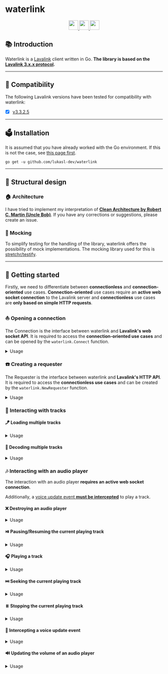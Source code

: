 # waterlink

<div align="center">
  <a href="https://golang.org/">
    <img
      src="https://img.shields.io/badge/Written%20in-Go-%23EF4041?style=for-the-badge"
      height="30"
    />
  </a>
  <a href="https://pkg.go.dev/github.com/lukasl-dev/waterlink">
    <img
      src="https://img.shields.io/badge/godoc-reference-5272B4.svg?style=for-the-badge"
      height="30"
    />
  </a>
  <a href="https://goreportcard.com/report/github.com/lukasl-dev/waterlink">
    <img
      src="https://goreportcard.com/badge/github.com/lukasl-dev/waterlink?style=for-the-badge"
      height="30"
    />
  </a>
</div>

## :books: Introduction

Waterlink is a [Lavalink](https://github.com/freyacodes/Lavalink) client written in Go. **The library is based on
the [Lavalink 3.x.x protocol](https://github.com/freyacodes/Lavalink/blob/master/IMPLEMENTATION.md).**

---

## :mag_right: Compatibility

The following Lavalink versions have been tested for compatibility with waterlink:

- [x] [v3.3.2.5](https://github.com/freyacodes/Lavalink/releases/tag/3.3.2.5)

---

## :ballot_box: Installation

It is assumed that you have already worked with the Go environment. If this is not the case,
see [this page first](https://golang.org/doc/install).

```shell
go get -u github.com/lukasl-dev/waterlink
```

---

## :art: Structural design

### :house: Architecture

I have tried to implement my interpretation of [**Clean Architecture by Robert C. Martin (Uncle
Bob)**](https://blog.cleancoder.com/uncle-bob/2012/08/13/the-clean-architecture.html). If you have any corrections or
suggestions, please create an issue.

### :mosquito: Mocking

To simplify testing for the handling of the library, waterlink offers the possibility of mock implementations. The
mocking library used for this is [stretchr/testify](https://github.com/stretchr/testify).

---

## :bamboo: Getting started

Firstly, we need to differentiate between **connectionless** and **connection-oriented** use cases. **Connection-oriented** use cases require an **active web socket connection** to the Lavalink server and **connectionless** use cases are **only based on simple HTTP requests**.

### :boat: Opening a connection

The Connection is the interface between waterlink and **Lavalink's web socket API**. It is required to access the **connection-oriented use cases** and can be opened by the `waterlink.Connect` function.

<details>
  <summary>Usage</summary>
  <p>
  
  ```go
  package main
  
  import (
    "context"
    "net/url"
  
    "github.com/lukasl-dev/waterlink"
  )
  
  var (
    host = url.URL{                // TODO: adjust
      Scheme: "ws",
      Host:   "localhost:2333",
    }
    passphrase = "youshallnotpass" // TODO: adjust
  )
  
  func main() {
    opts := waterlink.NewConnectOptions().WithPassphrase(passphrase) // more options available
    conn, err := waterlink.Connect(context.TODO(), host, opts)
    if err != nil {
      // TODO: handle error
      return
    }
    // TODO: use conn
  }
  ```

  </p>
</details>

### :phone: Creating a requester

The Requester is the interface between waterlink and **Lavalink's HTTP API**. It is required to access the **connectionless use cases** and can be created by the `waterlink.NewRequester` function.

<details>
  <summary>Usage</summary>
  <p>
  
  ```go
  package main
  
  import (
    "net/url"
  
    "github.com/lukasl-dev/waterlink"
  )
  
  var (
    host = url.URL{                // TODO: adjust
      Scheme: "http",
      Host:   "localhost:2333",
    }
    passphrase = "youshallnotpass" // TODO: adjust
  )
  
  func main() {
    opts := waterlink.NewRequesterOptions().WithPassphrase(passphrase) // more options available
    req := waterlink.NewRequester(host, opts)
    // TODO: use req
  }
  ```

  </p>
</details>

### :musical_keyboard: Interacting with tracks

#### :kite: Loading multiple tracks

<details>
  <summary>Usage</summary>
  <p>
  
  ```go
  package main

  import (
    "github.com/lukasl-dev/waterlink"
  )

  var (
    req        waterlink.Requester                             // TODO: create req
    identifier = "https://www.youtube.com/watch?v=dQw4w9WgXcQ" // TODO: adjust
  )

  func main() {
    resp, err := req.LoadTracks(identifier)
    if err != nil {
      // TODO: handle error
      return
    }
    // TODO: use resp
  }
  ```

  </p>
</details>

#### :ticket: Decoding multiple tracks

<details>
  <summary>Usage</summary>
  <p>
  
  ```go
  package main
  
  import (
    "github.com/lukasl-dev/waterlink"
  )
  
  var (
    req      waterlink.Requester // TODO: create req
    trackIDs []string            // TODO: define trackIDs
  )
  
  func main() {
    tracks, err := req.DecodeTracks(trackIDs...)
    if err != nil {
      // handle error
      return
    }
    // TODO: use tracks
  }
  ```

  </p>
</details>

### :notes: Interacting with an audio player

The interaction with an audio player **requires an active web socket connection**.

Additionally, a [voice update event **must be intercepted**](#briefcase-intercepting-a-voice-update-event) to play a track.

#### :x: Destroying an audio player

<details>
  <summary>Usage</summary>
  <p>

  ```go
  package main
  
  import "github.com/lukasl-dev/waterlink"
  
  var (
    conn    waterlink.Connection // TODO: open conn
    guildID uint                 // TODO: define guildID
  )
  
  func main() {
    if err := conn.Destroy(guildID); err != nil {
      // TODO: handle error
    }
  }
  ```

  </p>
</details>

#### :play_or_pause_button: Pausing/Resuming the current playing track

<details>
  <summary>Usage</summary>
  <p>

  ```go
  package main
  
  import "github.com/lukasl-dev/waterlink"
  
  var (
    conn    waterlink.Connection // TODO: open conn
    guildID uint                 // TODO: define guildID
    paused  bool                 // TODO: define paused
  )
  
  func main() {
    if err := conn.SetPaused(guildID, paused); err != nil {
      // TODO: handle error
    }
  }
  ```

  </p>
</details>

#### :headphones: Playing a track

<details>
  <summary>Usage</summary>
  <p>

  ```go
  package main
  
  import (
    "github.com/lukasl-dev/waterlink"
    "github.com/lukasl-dev/waterlink/usecase/play"
  )
  
  var (
    conn    waterlink.Connection // TODO: open conn
    guildID uint                 // TODO: define guildID
    trackID string               // TODO: load trackID
    volume  uint                 // TODO: define volume
  )
  
  func main() {
    opts := play.NewOptions().WithVolume(volume) // more options available
    if err := conn.Play(guildID, trackID, opts); err != nil {
      // TODO: handle error
    }
  }
  ```

  </p>
</details>

#### :next_track_button: Seeking the current playing track

<details>
  <summary>Usage</summary>
  <p>

  ```go
  package main
  
  import (
    "github.com/lukasl-dev/waterlink"
  )
  
  var (
    conn     waterlink.Connection // TODO: open conn
    guildID  uint                 // TODO: define guildID
    position uint                 // TODO: define position
  )
  
  func main() {
    if err := conn.Seek(guildID, position); err != nil {
      // TODO: handle error
    }
  }

  ```

  </p>
</details>

#### :pause_button: Stopping the current playing track

<details>
  <summary>Usage</summary>
  <p>

  ```go
  package main
  
  import (
    "github.com/lukasl-dev/waterlink"
  )
  
  var (
    conn    waterlink.Connection // TODO: open conn
    guildID uint                 // TODO: define guildID
  )
  
  func main() {
    if err := conn.Stop(guildID); err != nil {
      // TODO: handle error
    }
  }
  ```

  </p>
</details>

#### :briefcase: Intercepting a voice update event

<details>
  <summary>Usage</summary>
  <p>

  ```go
  package main
  
  import (
    "github.com/lukasl-dev/waterlink"
  )
  
  var (
    conn      waterlink.Connection // TODO: open conn
    guildID   uint                 // TODO: define guildID
    sessionID string               // TODO: define sessionID
    token     string               // TODO: define token
    endpoint  string               // TODO: define endpoint
  )
  
  func main() {
    if err := conn.UpdateVoice(guildID, sessionID, token, endpoint); err != nil {
      // TODO: handle error
    }
  }
  ```

  </p>
</details>

#### :loud_sound: Updating the volume of an audio player

<details>
  <summary>Usage</summary>
  <p>

  ```go
  package main
  
  import (
    "github.com/lukasl-dev/waterlink"
  )
  
  var (
    conn    waterlink.Connection // TODO: open conn
    guildID uint                 // TODO: define guildID
    volume  uint                 // TODO: define volume
  )
  
  func main() {
    if err := conn.UpdateVolume(guildID, volume); err != nil {
      // TODO: handle error
    }
  }
  ```

  </p>
</details>
